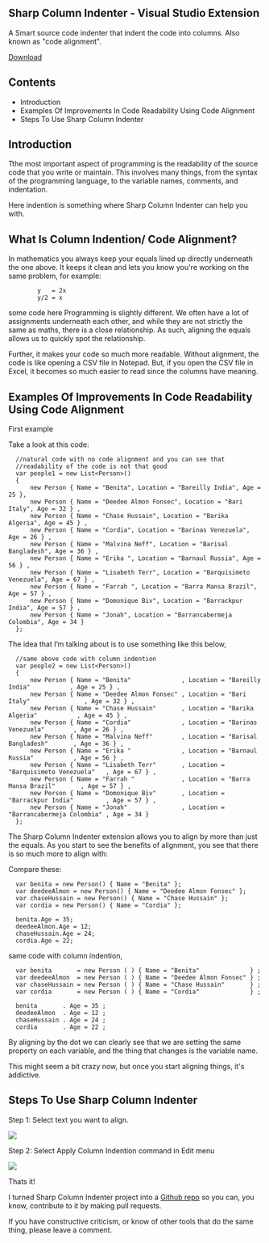 ## Sharp Column Indenter - Visual Studio Extension
A Smart source code indenter that indent the code into columns. Also known as "code alignment".

[Download](https://marketplace.visualstudio.com/items?itemName=kudchikarsk.sharp-column-indenter)

## Contents

*   Introduction
*   Examples Of Improvements In Code Readability Using Code Alignment
*   Steps To Use Sharp Column Indenter

## Introduction

Tthe most important aspect of programming is the readability of the source code that you write or maintain. This involves many things, from the syntax of the programming language, to the variable names, comments, and indentation.

Here indention is something where Sharp Column Indenter can help you with.

## What Is Column Indention/ Code Alignment?

In mathematics you always keep your equals lined up directly underneath the one above. It keeps it clean and lets you know you're working on the same problem, for example:
            
            y   = 2x
            y/2 = x
            
some code here Programming is slightly different. We often have a lot of assignments underneath each other, and while they are not strictly the same as maths, there is a close relationship. As such, aligning the equals allows us to quickly spot the relationship.

Further, it makes your code so much more readable. Without alignment, the code is like opening a CSV file in Notepad. But, if you open the CSV file in Excel, it becomes so much easier to read since the columns have meaning.

## Examples Of Improvements In Code Readability Using Code Alignment


First example

Take a look at this code:

      //natural code with no code alignment and you can see that
      //readability of the code is not that good 
      var people1 = new List<Person>()
      {
          new Person { Name = "Benita", Location = "Bareilly India", Age = 25 },
          new Person { Name = "Deedee Almon Fonsec", Location = "Bari Italy", Age = 32 } ,
          new Person { Name = "Chase Hussain", Location = "Barika Algeria", Age = 45 } ,
          new Person { Name = "Cordia", Location = "Barinas Venezuela", Age = 26 } ,
          new Person { Name = "Malvina Neff", Location = "Barisal Bangladesh", Age = 36 } ,
          new Person { Name = "Erika ", Location = "Barnaul Russia", Age = 56 } ,
          new Person { Name = "Lisabeth Terr", Location = "Barquisimeto Venezuela", Age = 67 } ,
          new Person { Name = "Farrah ", Location = "Barra Mansa Brazil", Age = 57 } ,
          new Person { Name = "Domonique Biv", Location = "Barrackpur India", Age = 57 } ,
          new Person { Name = "Jonah", Location = "Barrancabermeja Colombia", Age = 34 }
      };
      
The idea that I’m talking about is to use something like this below,

      //same above code with column indention
      var people2 = new List<Person>()
      {
          new Person { Name = "Benita"              , Location = "Bareilly India"           , Age = 25 } , 
          new Person { Name = "Deedee Almon Fonsec" , Location = "Bari Italy"               , Age = 32 } , 
          new Person { Name = "Chase Hussain"       , Location = "Barika Algeria"           , Age = 45 } , 
          new Person { Name = "Cordia"              , Location = "Barinas Venezuela"        , Age = 26 } , 
          new Person { Name = "Malvina Neff"        , Location = "Barisal Bangladesh"       , Age = 36 } , 
          new Person { Name = "Erika "              , Location = "Barnaul Russia"           , Age = 56 } , 
          new Person { Name = "Lisabeth Terr"       , Location = "Barquisimeto Venezuela"   , Age = 67 } , 
          new Person { Name = "Farrah "             , Location = "Barra Mansa Brazil"       , Age = 57 } , 
          new Person { Name = "Domonique Biv"       , Location = "Barrackpur India"         , Age = 57 } , 
          new Person { Name = "Jonah"               , Location = "Barrancabermeja Colombia" , Age = 34 }   
      };

The Sharp Column Indenter extension allows you to align by more than just the equals. As you start to see the benefits of alignment, you see that there is so much more to align with:

Compare these:

      var benita = new Person() { Name = "Benita" };
      var deedeeAlmon = new Person() { Name = "Deedee Almon Fonsec" };
      var chaseHussain = new Person() { Name = "Chase Hussain" };
      var cordia = new Person() { Name = "Cordia" };

      benita.Age = 35;
      deedeeAlmon.Age = 12;
      chaseHussain.Age = 24;
      cordia.Age = 22;
      
same code with column indention,
      
      var benita       = new Person ( ) { Name = "Benita"              } ; 
      var deedeeAlmon  = new Person ( ) { Name = "Deedee Almon Fonsec" } ; 
      var chaseHussain = new Person ( ) { Name = "Chase Hussain"       } ; 
      var cordia       = new Person ( ) { Name = "Cordia"              } ; 

      benita       . Age = 35 ; 
      deedeeAlmon  . Age = 12 ; 
      chaseHussain . Age = 24 ; 
      cordia       . Age = 22 ; 

By aligning by the dot we can clearly see that we are setting the same property on each variable, and the thing that changes is the variable name.

This might seem a bit crazy now, but once you start aligning things, it's addictive.

## Steps To Use Sharp Column Indenter

Step 1: Select text you want to align.

![](https://kudchikarsk.github.io/images/01-select-text.jpg "")

Step 2: Select Apply Column Indention command in Edit menu

![](https://kudchikarsk.github.io/images/02-apply-column-indention.jpg "")

Thats it!

I turned Sharp Column Indenter project into a [Github repo](https://github.com/kudchikarsk/sharp-column-indenter) so you can, you know, contribute to it by making pull requests.

If you have constructive criticism, or know of other tools that do the same thing, please leave a comment.
